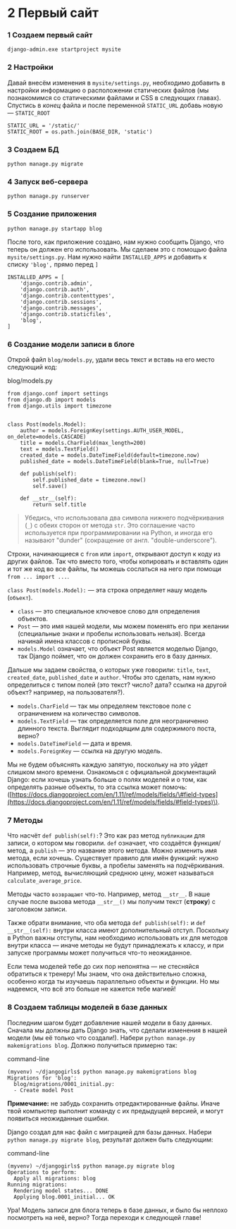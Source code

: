 # 2 Первый сайт

### 1 Создаем первый сайт

```text
django-admin.exe startproject mysite
```

###  2 Настройки 

Давай внесём изменения в `mysite/settings.py`, необходимо добавить в настройки информацию о расположении статических файлов \(мы познакомимся со статическими файлами и CSS в следующих главах\). Спустись в _конец_ файла и после переменной `STATIC_URL` добавь новую — `STATIC_ROOT`

```text
STATIC_URL = '/static/'
STATIC_ROOT = os.path.join(BASE_DIR, 'static')
```

### 3 Создаем БД

```text
python manage.py migrate
```

### 4 Запуск веб-сервера

```text
python manage.py runserver
```

### 5 Создание приложения

```text
python manage.py startapp blog
```

После того, как приложение создано, нам нужно сообщить Django, что теперь он должен его использовать. Мы сделаем это с помощью файла `mysite/settings.py`. Нам нужно найти `INSTALLED_APPS` и добавить к списку `'blog',` прямо перед `]`

```text
INSTALLED_APPS = [
    'django.contrib.admin',
    'django.contrib.auth',
    'django.contrib.contenttypes',
    'django.contrib.sessions',
    'django.contrib.messages',
    'django.contrib.staticfiles',
    'blog',
]
```

### 6 Создание модели записи в блоге

Открой файл `blog/models.py`, удали весь текст и вставь на его место следующий код:

blog/models.py

```text
from django.conf import settings
from django.db import models
from django.utils import timezone


class Post(models.Model):
    author = models.ForeignKey(settings.AUTH_USER_MODEL, on_delete=models.CASCADE)
    title = models.CharField(max_length=200)
    text = models.TextField()
    created_date = models.DateTimeField(default=timezone.now)
    published_date = models.DateTimeField(blank=True, null=True)

    def publish(self):
        self.published_date = timezone.now()
        self.save()

    def __str__(self):
        return self.title
```

> Убедись, что использовала два символа нижнего подчёркивания \(`_`\) с обеих сторон от метода `str`. Это соглашение часто используется при программировании на Python, и иногда его называют "dunder" \(сокращение от англ. "double-underscore"\).

Строки, начинающиеся с `from` или `import`, открывают доступ к коду из других файлов. Так что вместо того, чтобы копировать и вставлять один и тот же код во все файлы, ты можешь сослаться на него при помощи `from ... import ...`.

`class Post(models.Model):` — эта строка определяет нашу модель \(`объект`\).

* `class` — это специальное ключевое слово для определения объектов.
* `Post` — это имя нашей модели, мы можем поменять его при желании \(специальные знаки и пробелы использовать нельзя\). Всегда начинай имена классов с прописной буквы.
* `models.Model` означает, что объект Post является моделью Django, так Django поймет, что он должен сохранить его в базу данных.

Дальше мы задаем свойства, о которых уже говорили: `title`, `text`, `created_date`, `published_date` и `author`. Чтобы это сделать, нам нужно определиться с типом полей \(это текст? число? дата? ссылка на другой объект? например, на пользователя?\).

* `models.CharField` — так мы определяем текстовое поле с ограничением на количество символов.
* `models.TextField` — так определяется поле для неограниченно длинного текста. Выглядит подходящим для содержимого поста, верно?
* `models.DateTimeField` — дата и время.
* `models.ForeignKey` — ссылка на другую модель.

Мы не будем объяснять каждую запятую, поскольку на это уйдет слишком много времени. Ознакомься с официальной документаций Django: если хочешь узнать больше о полях моделей и о том, как определять разные объекты, то эта ссылка может помочь: \([https://docs.djangoproject.com/en/1.11/ref/models/fields/\#field-types](https://docs.djangoproject.com/en/1.11/ref/models/fields/#field-types)\).

### 7 Методы

Что насчёт `def publish(self):`? Это как раз метод `публикации` для записи, о котором мы говорили. `def` означает, что создаётся функция/метод, а `publish` — это название этого метода. Можно изменить имя метода, если хочешь. Существует правило для имён функций: нужно использовать строчные буквы, а пробелы заменять на подчёркивания. Например, метод, вычисляющий среднюю цену, может называться `calculate_average_price`.

Методы часто `возвращают` что-то. Например, метод `__str__`. В наше случае после вызова метода `__str__()` мы получим текст \(**строку**\) с заголовком записи.

Также обрати внимание, что оба метода `def publish(self):` и `def __str__(self):` внутри класса имеют дополнительный отступ. Поскольку в Python важны отступы, нам необходимо использовать их для методов внутри класса — иначе методы не будут принадлежать к классу, и при запуске программы может получиться что-то неожиданное.

Если тема моделей тебе до сих пор непонятна — не стесняйся обратиться к тренеру! Мы знаем, что она действительно сложна, особенно когда ты изучаешь параллельно объекты и функции. Но мы надеемся, что всё это больше не кажется тебе магией!

### 8 Создаем таблицы моделей в базе данных

Последним шагом будет добавление нашей модели в базу данных. Сначала мы должны дать Django знать, что сделали изменения в нашей модели \(мы её только что создали!\). Набери `python manage.py makemigrations blog`. Должно получиться примерно так:

command-line

```text
(myvenv) ~/djangogirls$ python manage.py makemigrations blog
Migrations for 'blog':
  blog/migrations/0001_initial.py:
  - Create model Post
```

**Примечание:** не забудь сохранить отредактированные файлы. Иначе твой компьютер выполнит команду с их предыдущей версией, и могут появиться неожиданные ошибки.

Django создал для нас файл с миграцией для базы данных. Набери `python manage.py migrate blog`, результат должен быть следующим:

command-line

```text
(myvenv) ~/djangogirls$ python manage.py migrate blog
Operations to perform:
  Apply all migrations: blog
Running migrations:
  Rendering model states... DONE
  Applying blog.0001_initial... OK
```

Ура! Модель записи для блога теперь в базе данных, и было бы неплохо посмотреть на неё, верно? Тогда переходи к следующей главе!

